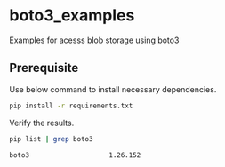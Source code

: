 # boto3_examples

Examples for acesss blob storage using boto3

## Prerequisite

Use below command to install necessary dependencies.

```bash
pip install -r requirements.txt
```

Verify the results.

```bash
pip list | grep boto3

boto3                    1.26.152
```